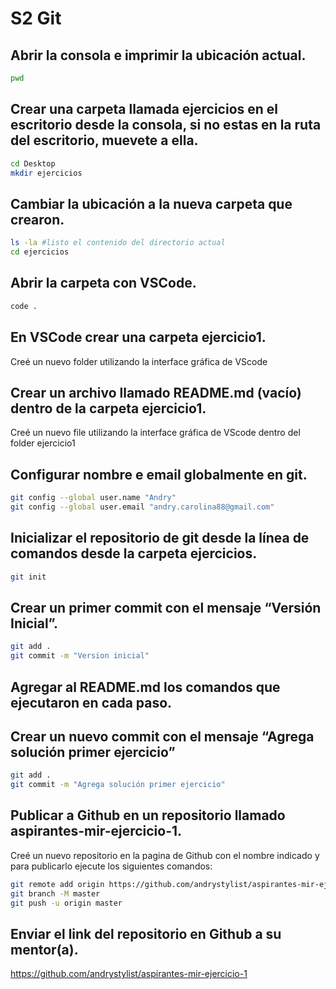 # S2 Git

## Abrir la consola e imprimir la ubicación actual.

```sh
pwd
```

## Crear una carpeta llamada ejercicios en el escritorio desde la consola, si no estas en la ruta del escritorio, muevete a ella.

```sh
cd Desktop
mkdir ejercicios
```
## Cambiar la ubicación a la nueva carpeta que crearon.

```sh
ls -la #listo el contenido del directorio actual
cd ejercicios
```
## Abrir la carpeta con VSCode.

```sh
code .
```
## En VSCode crear una carpeta ejercicio1.

Creé un nuevo folder utilizando la interface gráfica de VScode

## Crear un archivo llamado README.md (vacío) dentro de la carpeta ejercicio1.

Creé un nuevo file utilizando la interface gráfica de VScode dentro del folder ejercicio1

## Configurar nombre e email globalmente en git.
```sh
git config --global user.name "Andry"
git config --global user.email "andry.carolina88@gmail.com"
```

## Inicializar el repositorio de git desde la línea de comandos desde la carpeta ejercicios.

```sh
git init
```

## Crear un primer commit con el mensaje “Versión Inicial”.

```sh
git add .
git commit -m "Version inicial" 
```

## Agregar al README.md los comandos que ejecutaron en cada paso.

## Crear un nuevo commit con el mensaje “Agrega solución primer ejercicio”

```sh
git add .
git commit -m "Agrega solución primer ejercicio" 
```

## Publicar a Github en un repositorio llamado aspirantes-mir-ejercicio-1.

Creé un nuevo repositorio en la pagina de Github con el nombre indicado y para publicarlo ejecute los siguientes comandos:
```sh
git remote add origin https://github.com/andrystylist/aspirantes-mir-ejercicio-1.git
git branch -M master
git push -u origin master
```

## Enviar el link del repositorio en Github a su mentor(a).

https://github.com/andrystylist/aspirantes-mir-ejercicio-1